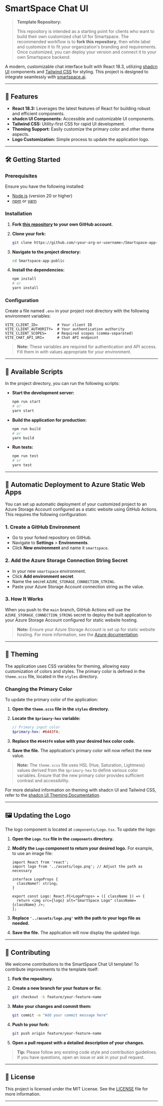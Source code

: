 # SmartSpace Chat UI

> **Template Repository:**
> 
> This repository is intended as a starting point for clients who want to build their own customized chat UI for Smartspace. The recommended workflow is to **fork this repository**, then white label and customize it to fit your organization's branding and requirements. Once customized, you can deploy your version and connect it to your own Smartspace backend.

A modern, customizable chat interface built with React 18.3, utilizing [shadcn UI](https://ui.shadcn.com/) components and [Tailwind CSS](https://tailwindcss.com/) for styling. This project is designed to integrate seamlessly with [smartspace.ai](https://smartspace.ai).

---

## 🚀 Features

- **React 18.3:** Leverages the latest features of React for building robust and efficient components.
- **shadcn UI Components:** Accessible and customizable UI components.
- **Tailwind CSS:** Utility-first CSS for rapid UI development.
- **Theming Support:** Easily customize the primary color and other theme aspects.
- **Logo Customization:** Simple process to update the application logo.

---

## 🛠️ Getting Started

### Prerequisites

Ensure you have the following installed:

- [Node.js](https://nodejs.org/en/download/) (version 20 or higher)
- [npm](https://www.npmjs.com/get-npm) or [yarn](https://yarnpkg.com/getting-started/install)

### Installation

1. **Fork [this repository](https://github.com/Smartspace-ai/Smartspace-app-public) to your own GitHub account.**
2. **Clone your fork:**

   ```bash
   git clone https://github.com/<your-org-or-username>/Smartspace-app-public.git
   ```

3. **Navigate to the project directory:**

   ```bash
   cd Smartspace-app-public
   ```

4. **Install the dependencies:**

   ```bash
   npm install
   # or
   yarn install
   ```

### Configuration

Create a file named `.env` in your project root directory with the following environment variables:

```env
VITE_CLIENT_ID=         # Your client ID
VITE_CLIENT_AUTHORITY=  # Your authentication authority
VITE_CLIENT_SCOPES=     # Required scopes (comma-separated)
VITE_CHAT_API_URI=      # Chat API endpoint
```

> **Note:** These variables are required for authentication and API access. Fill them in with values appropriate for your environment.

---

## 📜 Available Scripts

In the project directory, you can run the following scripts:

- **Start the development server:**

  ```bash
  npm run start
  # or
  yarn start
  ```

- **Build the application for production:**

  ```bash
  npm run build
  # or
  yarn build
  ```

- **Run tests:**

  ```bash
  npm run test
  # or
  yarn test
  ```

---

## 🚀 Automatic Deployment to Azure Static Web Apps

You can set up automatic deployment of your customized project to an Azure Storage Account configured as a static website using GitHub Actions. This requires the following configuration:

### 1. Create a GitHub Environment

- Go to your forked repository on GitHub.
- Navigate to **Settings** > **Environments**.
- Click **New environment** and name it `smartspace`.

### 2. Add the Azure Storage Connection String Secret

- In your new `smartspace` environment.
- Click **Add environment secret**.
- Name the secret `AZURE_STORAGE_CONNECTION_STRING`.
- Paste your Azure Storage Account connection string as the value.

### 3. How It Works

When you push to the `main` branch, GitHub Actions will use the `AZURE_STORAGE_CONNECTION_STRING` secret to deploy the built application to your Azure Storage Account configured for static website hosting.

> **Note:** Ensure your Azure Storage Account is set up for static website hosting. For more information, see the [Azure documentation](https://learn.microsoft.com/en-us/azure/storage/blobs/storage-blob-static-website).

---

## 🎨 Theming

The application uses CSS variables for theming, allowing easy customization of colors and styles. The primary color is defined in the `theme.scss` file, located in the `styles` directory.

### Changing the Primary Color

To update the primary color of the application:

1. **Open the `theme.scss` file in the `styles` directory.**
2. **Locate the `$primary-hex` variable:**

   ```scss
   // Primary input color
   $primary-hex: #6443f4;
   ```

3. **Replace the `#6443f4` value with your desired hex color code.**
4. **Save the file.** The application's primary color will now reflect the new value.

> **Note:** The `theme.scss` file uses HSL (Hue, Saturation, Lightness) values derived from the `$primary-hex` to define various color variables. Ensure that the new primary color provides sufficient contrast and accessibility.

For more detailed information on theming with shadcn UI and Tailwind CSS, refer to the [shadcn UI Theming Documentation](https://ui.shadcn.com/docs/theming).

---

## 🖼️ Updating the Logo

The logo component is located at `components/Logo.tsx`. To update the logo:

1. **Open the `Logo.tsx` file in the `components` directory.**
2. **Modify the `Logo` component to return your desired logo.** For example, to use an image file:

   ```tsx
   import React from 'react';
   import logo from '../assets/logo.png'; // Adjust the path as necessary

   interface LogoProps {
     className?: string;
   }

   export const Logo: React.FC<LogoProps> = ({ className }) => {
     return <img src={logo} alt="SmartSpace Logo" className={className} />;
   };
   ```

3. **Replace `'../assets/logo.png'` with the path to your logo file as needed.**
4. **Save the file.** The application will now display the updated logo.

---

## 🤝 Contributing

We welcome contributions to the SmartSpace Chat UI template! To contribute improvements to the template itself:

1. **Fork the repository.**
2. **Create a new branch for your feature or fix:**

   ```bash
   git checkout -b feature/your-feature-name
   ```

3. **Make your changes and commit them:**

   ```bash
   git commit -m "Add your commit message here"
   ```

4. **Push to your fork:**

   ```bash
   git push origin feature/your-feature-name
   ```

5. **Open a pull request with a detailed description of your changes.**

> **Tip:** Please follow any existing code style and contribution guidelines. If you have questions, open an issue or ask in your pull request.

---

## 📄 License

This project is licensed under the MIT License. See the [LICENSE](LICENSE) file for more information.

---
